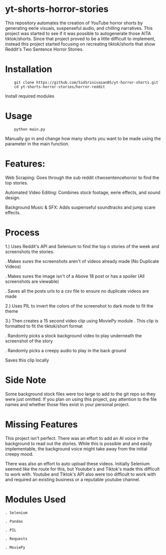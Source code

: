 # yt-shorts-horror-stories

This repository automates the creation of YouTube horror shorts by generating eerie visuals, suspenseful audio, and chilling narratives.
This project was started to see if it was possible to autogenerate those AITA tiktok/shorts. Since that project proved to be a little difficult to implement,
instead this project started focusing on recreating tiktok/shorts that show Reddit's Two Sentence Horror Stories.

# Installation
        git clone https://github.com/SidSrinivasan05/yt-horror-shorts.git  
        cd yt-shorts-horror-stories/horror-reddit
        
Install required modules

# Usage
        python main.py  
Manually go in and change how many shorts you want to be made using the parameter in the main function.


# Features:
Web Scraping: Goes through the sub reddit r/twosentencehorror to find the top stories.

Automated Video Editing: Combines stock footage, eerie effects, and sound design.

Background Music & SFX: Adds suspenseful soundtracks and jump scare effects.

# Process
1.) Uses Reddit's API and Selenium to find the top n stories of the week and screenshots the stories.

. Makes sures the screenshots aren't of videos already made (No Duplicate Videos)

. Makes sures the image isn't of a Above 18 post or has a spoiler (All screenshots are viewable)

. Saves all the posts urls to a csv file to ensure no duplicate videos are made
    
2.) Uses PIL to invert the colors of the screenshot to dark mode to fit the theme

3.) Then creates a 15 second video clip using MoviePy module 
.  This clip is formatted to fit the tiktok/short format

.  Randomly picks a stock background video to play underneath the screenshot of the story

.  Randomly picks a creepy audio to play in the back ground

Saves this clip locally

# Side Note
Some background stock files were too large to add to the git repo so they were just omitted. If you plan on using this project, pay attention to the file names and 
whether those files exist in your personal project.


# Missing Features
  This project isn't perfect. There was an effort to add an AI voice in the background to read out the stories. 
  While this is possible and and easily implementable, the background voice might take away from the initial creepy mood.

  There was also an effort to auto upload these videos. Initially Selenium seemed like the route for this, but Youtube's and Tiktok's made this 
  difficult to work with.
  Youtube and Tiktok's API also were too difficult to work with and required an existing business or a reputable youtube channel.

# Modules Used
    . Selenium
    
    . Pandas
    
    . PIL
    
    . Requests
    
    . MoviePy
